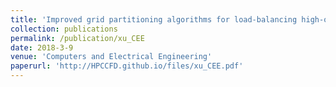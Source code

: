 ```yaml
---
title: 'Improved grid partitioning algorithms for load-balancing high-order structured aerodynamics simulations'
collection: publications
permalink: /publication/xu_CEE
date: 2018-3-9
venue: 'Computers and Electrical Engineering'
paperurl: 'http://HPCCFD.github.io/files/xu_CEE.pdf'
---
```

